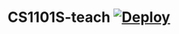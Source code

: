 # CS1101S-teach  [![Deploy](https://github.com/shenyih0ng/CS1101S-teach/actions/workflows/deploy.yml/badge.svg)](https://github.com/shenyih0ng/CS1101S-teach/actions/workflows/deploy.yml)
